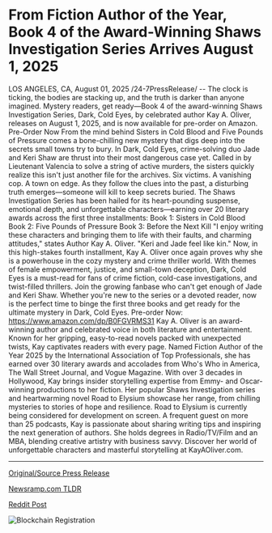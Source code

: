 # From Fiction Author of the Year, Book 4 of the Award-Winning Shaws Investigation Series Arrives August 1, 2025

LOS ANGELES, CA, August 01, 2025 /24-7PressRelease/ -- The clock is ticking, the bodies are stacking up, and the truth is darker than anyone imagined. Mystery readers, get ready—Book 4 of the award-winning Shaws Investigation Series, Dark, Cold Eyes, by celebrated author Kay A. Oliver, releases on August 1, 2025, and is now available for pre-order on Amazon.  Pre-Order Now  From the mind behind Sisters in Cold Blood and Five Pounds of Pressure comes a bone-chilling new mystery that digs deep into the secrets small towns try to bury.  In Dark, Cold Eyes, crime-solving duo Jade and Keri Shaw are thrust into their most dangerous case yet. Called in by Lieutenant Valencia to solve a string of active murders, the sisters quickly realize this isn't just another file for the archives. Six victims. A vanishing cop. A town on edge. As they follow the clues into the past, a disturbing truth emerges—someone will kill to keep secrets buried.  The Shaws Investigation Series has been hailed for its heart-pounding suspense, emotional depth, and unforgettable characters—earning over 20 literary awards across the first three installments:  Book 1: Sisters in Cold Blood  Book 2: Five Pounds of Pressure  Book 3: Before the Next Kill  "I enjoy writing these characters and bringing them to life with their faults, and charming attitudes," states Author Kay A. Oliver. "Keri and Jade feel like kin."   Now, in this high-stakes fourth installment, Kay A. Oliver once again proves why she is a powerhouse in the cozy mystery and crime thriller world. With themes of female empowerment, justice, and small-town deception, Dark, Cold Eyes is a must-read for fans of crime fiction, cold-case investigations, and twist-filled thrillers.  Join the growing fanbase who can't get enough of Jade and Keri Shaw. Whether you're new to the series or a devoted reader, now is the perfect time to binge the first three books and get ready for the ultimate mystery in Dark, Cold Eyes.  Pre-order Now: https://www.amazon.com/dp/B0FGVRMS31  Kay A. Oliver is an award-winning author and celebrated voice in both literature and entertainment. Known for her gripping, easy-to-read novels packed with unexpected twists, Kay captivates readers with every page. Named Fiction Author of the Year 2025 by the International Association of Top Professionals, she has earned over 30 literary awards and accolades from Who's Who in America, The Wall Street Journal, and Vogue Magazine.  With over 3 decades in Hollywood, Kay brings insider storytelling expertise from Emmy- and Oscar-winning productions to her fiction. Her popular Shaws Investigation series and heartwarming novel Road to Elysium showcase her range, from chilling mysteries to stories of hope and resilience. Road to Elysium is currently being considered for development on screen.   A frequent guest on more than 25 podcasts, Kay is passionate about sharing writing tips and inspiring the next generation of authors. She holds degrees in Radio/TV/Film and an MBA, blending creative artistry with business savvy.  Discover her world of unforgettable characters and masterful storytelling at KayAOliver.com. 

---

[Original/Source Press Release](https://www.24-7pressrelease.com/press-release/525239/from-fiction-author-of-the-year-book-4-of-the-award-winning-shaws-investigation-series-arrives-august-1-2025)
                    

[Newsramp.com TLDR](https://newsramp.com/curated-news/kay-a-oliver-s-dark-cold-eyes-unveils-a-chilling-new-mystery/57e9c7c899794d305eaae129df8b5e7e) 

 



[Reddit Post](https://www.reddit.com/r/BookNews/comments/1meq2zu/kay_a_olivers_dark_cold_eyes_unveils_a_chilling/) 



![Blockchain Registration](https://cdn.newsramp.app/24-7PressRelease/qrcode/258/1/lark5H8O.webp)